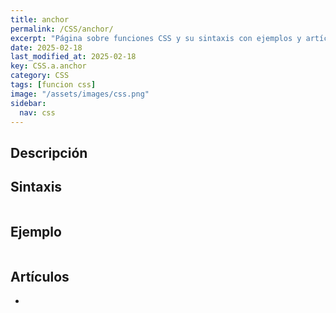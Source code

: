 ```yaml
---
title: anchor
permalink: /CSS/anchor/
excerpt: "Página sobre funciones CSS y su sintaxis con ejemplos y artículos relacionados."
date: 2025-02-18
last_modified_at: 2025-02-18
key: CSS.a.anchor
category: CSS
tags: [funcion css]
image: "/assets/images/css.png"
sidebar:
  nav: css
---
```


## Descripción


## Sintaxis


```css

```


## Ejemplo


```css

```


## Artículos

- 
